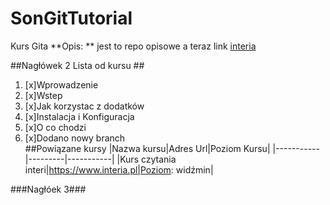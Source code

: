# SonGitTutorial
Kurs Gita
**Opis: ** jest to repo opisowe
a teraz link [interia](https://www.interia.pl)

##Nagłówek 2 Lista od kursu ##
1. [x]Wprowadzenie  
2. [x]Wstep  
3. [x]Jak korzystac z dodatków  
4. [x]Instalacja i Konfiguracja  
5. [x]O co chodzi
6. [x]Dodano nowy branch   
##Powiązane kursy
|Nazwa kursu|Adres Url|Poziom Kursu|
|-----------|---------|-----------|
|Kurs czytania interi|https://www.interia.pl|Poziom: widźmin|

###Nagłóek 3###
